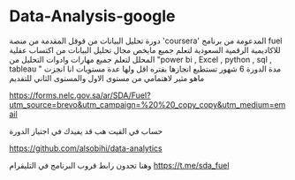 # Data-Analysis-google
دورة تحليل البيانات من قوقل المقدمة من منصة 'coursera' المدعومة من برنامج fuel للاكاديمية الرقمية السعودية  لتعلم جميع مايخص مجال تحليل البيانات 
من اكتساب عقلية المحلل لتعلم جميع مهارات وادوات التحليل من "power bi , Excel , python , sql , tableau " 
مدة الدورة 6 شهور تستطيع انجازها بفتره اقل ولها عدة مستويات انا انجزت ماهو مثير لاهتمامي من مستوى الاول والمستوى الثاني
للتقديم 



https://forms.nelc.gov.sa/ar/SDA/Fuel?utm_source=brevo&utm_campaign=%20%20_copy_copy&utm_medium=email



حساب في القيت هب قد يفيدك في اجتياز الدورة 




https://github.com/alsobihi/data-analytics

وهنا تجدون رابط قروب البرنامج في التليقرام 
https://t.me/sda_fuel

